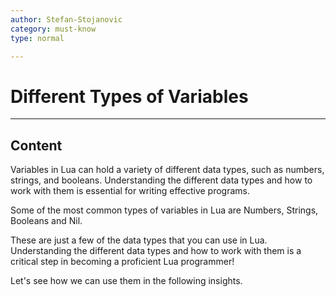```yaml
---
author: Stefan-Stojanovic
category: must-know
type: normal

---
```


# Different Types of Variables

---
## Content

Variables in Lua can hold a variety of different data types, such as numbers, strings, and booleans. Understanding the different data types and how to work with them is essential for writing effective programs.

Some of the most common types of variables in Lua are Numbers, Strings, Booleans and Nil.

These are just a few of the data types that you can use in Lua. Understanding the different data types and how to work with them is a critical step in becoming a proficient Lua programmer!

Let's see how we can use them in the following insights.